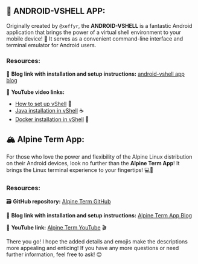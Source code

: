 ## 📱 ANDROID-VSHELL APP:
Originally created by `@xeffyr`, the **ANDROID-VSHELL** is a fantastic Android application that brings the power of a virtual shell environment to your mobile device! 🚀 It serves as a convenient command-line interface and terminal emulator for Android users.

### Resources:
📝 **Blog link with installation and setup instructions:** [android-vshell app blog](https://jarvisstaraq.blogspot.com/2021/05/how-to-install-and-setup-xeffyrandroid.html)

🎥 **YouTube video links:**
   - [How to set up vShell](https://youtu.be/V_fU-RPi5J8) 🔧
   - [Java installation in vShell](https://youtu.be/AO6jRrGT4UE) ☕
   - [Docker installation in vShell](https://youtu.be/1bmvwzZETLw) 🐳

## 🏔️ Alpine Term App:
For those who love the power and flexibility of the Alpine Linux distribution on their Android devices, look no further than the **Alpine Term App**! It brings the Linux terminal experience to your fingertips! 💻📲

### Resources:
🗃️ **GitHub repository:** [Alpine Term GitHub](https://github.com/FakeRajbhx/alpine-term)

📝 **Blog link with installation and setup instructions:** [Alpine Term App Blog](https://jarvisstaraq.blogspot.com/2022/04/how-to-install-and-setup-alpine-term-in.html)

🎥 **YouTube link:** [Alpine Term YouTube](https://youtu.be/hvb7o9jhFQw) 🎬

There you go! I hope the added details and emojis make the descriptions more appealing and enticing! If you have any more questions or need further information, feel free to ask! 😊

